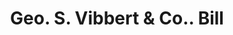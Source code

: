 ---
doi: 10.7916/D8S76T8C
date_other: '1880'
date_other_textual: 1880-1889
form: printed ephemera
genre:
- Invoices
name:
- Geo. S. Vibbert & Co.
object_in_context_url: https://biggert.cul.columbia.edu/items/view/ave_biggert_00060
subject_hierarchical_geographic:
- Clintonville, Connecticut, United States
subject_name:
- Geo. S. Vibbert & Co.
title: Geo. S. Vibbert & Co.. Bill
sort_title: Geo. S. Vibbert & Co.. Bill
call_number: ave_biggert_00060
coordinates:
- 41.38166666666667,-72.85833333333333
pid: ave_biggert_00060
identifiers: ave_biggert_00060
thumbnail: https://derivativo-3.library.columbia.edu/iiif/2/ldpd:342908/full/!256,256/0/native.jpg
permalink: /biggert/ave_biggert_00060/
layout: iiif-image-page
---